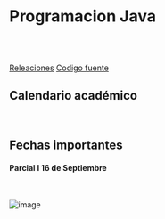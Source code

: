 # Programacion Java

<br>
<br>

[Releaciones](https://www.adictosaltrabajo.com/2020/04/02/hibernate-onetoone-onetomany-manytoone-y-manytomany/)
[Codigo fuente](https://github.com/crodrigr/programacion-java-uts-2023-crud-cliente)

## Calendario académico 

<br>

## Fechas importantes 

#### Parcial I 16 de Septiembre

<br>

![image](https://github.com/crodrigr/programacion-java-2023-02/assets/31961588/211922d7-21a0-4c5d-a565-3374813854a9)



